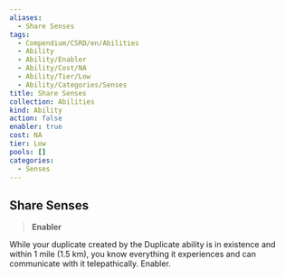 ```yaml
---
aliases:
  - Share Senses
tags:
  - Compendium/CSRD/en/Abilities
  - Ability
  - Ability/Enabler
  - Ability/Cost/NA
  - Ability/Tier/Low
  - Ability/Categories/Senses
title: Share Senses
collection: Abilities
kind: Ability
action: false
enabler: true
cost: NA
tier: Low
pools: []
categories:
  - Senses
---
```

## Share Senses  
>**Enabler**
  
While your duplicate created by the Duplicate ability is in existence and within 1 mile (1.5 km), you know everything it experiences and can communicate with it telepathically. Enabler.